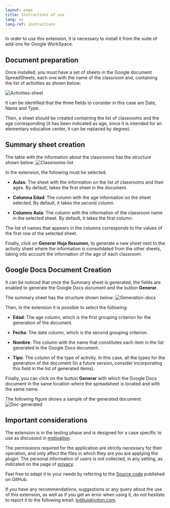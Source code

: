 ```yaml
---
layout: page
title: Instructions of use
lang: en
lang-ref: instructions
---
```


In order to use this extension, it is necessary to install it from
the suite of add-ons for Google WorkSpace.

## Document preparation
Once installed, you must have a set of sheets in the Google document
SpreadSheets, each one with the name of the classroom and, containing the list
of activities as shown below:

![Activities-sheet](/images/captures/captura_0.png "Table with list of activities")

It can be identified that the three fields to consider in this case are Date,
Name and Type.

Then, a sheet should be created containing the list of classrooms and the age
corresponding (it has been indicated as age, since it is intended for an
elementary educative center, it can be replaced by degree).

## Summary sheet creation
The table with the information about the classrooms has the structure shown below:
![Classrooms-list](/images/captures/instruccion_1.png "Table with list of classrooms")

In the extension, the following must be selected:

- **Aulas**: The sheet with the information on the list of classrooms and
  their ages. By default, takes the first sheet in the document.

- **Columna Edad**: The column with the age information on the sheet
selected. By default, it takes the second column.

- **Columns Aula**: The column with the information of the classroom name
 in the selected sheet. By default, it takes the first column.

The list of names that appears in the columns corresponds to the values of
the first row of the selected sheet.

Finally, click on **Generar Hoja Resumen**, to generate a new sheet
next to the activity sheet where the information is consolidated
from the other sheets, taking into account the information of the age of each
classroom.

## Google Docs Document Creation
It can be noticed that once the Summary sheet is generated, the fields are enabled
to generate the Google Docs document and the button **Generar**.

The summary sheet has the structure shown below:
![Generation-docs](/images/captures/instruccion_2.png "Summary table")

Then, in the extension it is possible to select the following:

- **Edad**: The age column, which is the first grouping criterion
for the generation of the document.

- **Fecha**: The date column, which is the second grouping criterion.

- **Nombre**: The column with the name that constitutes each item in the list
generated in the Google Docs document.

- **Tipo**: The column of the type of activity. In this case, all
the types for the generation of the document (In a future version,
consider incorporating this field in the list of generated items).

Finally, you can click on the button **Generar** with which the
Google Docs document in the same location where the spreadsheet is located
 and with the same name.

The following figure shows a sample of the generated document:
![Doc-generated](/images/captures/instruccion_3.png "Document generated")

## Important considerations

The extension is in the testing phase and is designed for a case
specific to use as discussed in [motivation](/en/#motivation).

The permissions required for the application are strictly necessary for their
operation, and only affect the files in which they are you are applying the
plugin.  The personal information of users is not collected, in any setting, as
indicated on the page of [privacy](/en/privacy).

Feel free to adapt it to your needs by referring to the [Source
code](/en/source-code) published on GitHub.

If you have any recommendations, suggestions or any query about the use of this
extension, as well as if you get an error when using it, do not hesitate
to report it to the following email: <lv@luighiviton.com>.
